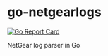 # go-netgearlogs
[![Go Report Card](https://goreportcard.com/badge/github.com/klauern/go-netgearlogs)](https://goreportcard.com/report/github.com/klauern/go-netgearlogs)

NetGear log parser in Go

